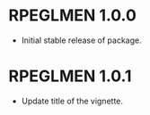 # RPEGLMEN 1.0.0
* Initial stable release of package.

# RPEGLMEN 1.0.1
* Update title of the vignette.

